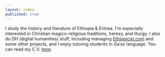 ```yaml
---
layout: index
published: true
---
```

I study the history and literature of Ethiopia & Eritrea.
I'm especially interested in Christian magico-religious traditions, heresy, and liturgy.
I also do DH (digital humanities) stuff, including managing [Ethiopicist.com](https://ethiopicist.com) and some other projects, and I enjoy tutoring students in Gəʿəz language.
You can read my C.V. [here](/assets/pdfs/cv.pdf).